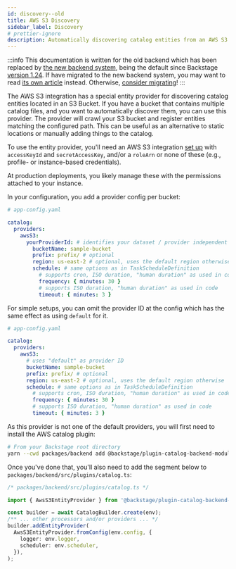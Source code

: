 ```yaml
---
id: discovery--old
title: AWS S3 Discovery
sidebar_label: Discovery
# prettier-ignore
description: Automatically discovering catalog entities from an AWS S3 Bucket
---
```


:::info
This documentation is written for the old backend which has been replaced by [the new backend system](../../backend-system/index.md), being the default since Backstage [version 1.24](../../releases/v1.24.0.md). If have migrated to the new backend system, you may want to read [its own article](./discovery.md) instead. Otherwise, [consider migrating](../../backend-system/building-backends/08-migrating.md)!
:::

The AWS S3 integration has a special entity provider for discovering catalog
entities located in an S3 Bucket. If you have a bucket that contains multiple
catalog files, and you want to automatically discover them, you can use this
provider. The provider will crawl your S3 bucket and register entities
matching the configured path. This can be useful as an alternative to static
locations or manually adding things to the catalog.

To use the entity provider, you'll need an AWS S3 integration
[set up](locations.md) with `accessKeyId` and `secretAccessKey`, and/or
a `roleArn` or none of these (e.g., profile- or instance-based credentials).

At production deployments, you likely manage these with the permissions attached
to your instance.

In your configuration, you add a provider config per bucket:

```yaml
# app-config.yaml

catalog:
  providers:
    awsS3:
      yourProviderId: # identifies your dataset / provider independent of config changes
        bucketName: sample-bucket
        prefix: prefix/ # optional
        region: us-east-2 # optional, uses the default region otherwise
        schedule: # same options as in TaskScheduleDefinition
          # supports cron, ISO duration, "human duration" as used in code
          frequency: { minutes: 30 }
          # supports ISO duration, "human duration" as used in code
          timeout: { minutes: 3 }
```

For simple setups, you can omit the provider ID at the config
which has the same effect as using `default` for it.

```yaml
# app-config.yaml

catalog:
  providers:
    awsS3:
      # uses "default" as provider ID
      bucketName: sample-bucket
      prefix: prefix/ # optional
      region: us-east-2 # optional, uses the default region otherwise
      schedule: # same options as in TaskScheduleDefinition
        # supports cron, ISO duration, "human duration" as used in code
        frequency: { minutes: 30 }
        # supports ISO duration, "human duration" as used in code
        timeout: { minutes: 3 }
```

As this provider is not one of the default providers, you will first need to install
the AWS catalog plugin:

```bash
# From your Backstage root directory
yarn --cwd packages/backend add @backstage/plugin-catalog-backend-module-aws
```

Once you've done that, you'll also need to add the segment below to `packages/backend/src/plugins/catalog.ts`:

```ts
/* packages/backend/src/plugins/catalog.ts */

import { AwsS3EntityProvider } from '@backstage/plugin-catalog-backend-module-aws';

const builder = await CatalogBuilder.create(env);
/** ... other processors and/or providers ... */
builder.addEntityProvider(
  AwsS3EntityProvider.fromConfig(env.config, {
    logger: env.logger,
    scheduler: env.scheduler,
  }),
);
```
